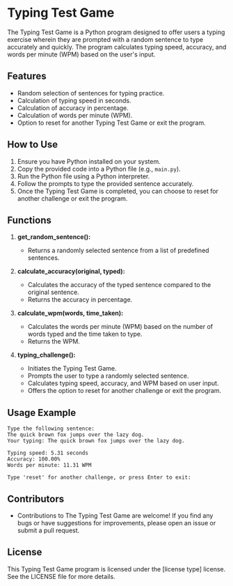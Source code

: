 # Typing Test Game
The Typing Test Game is a Python program designed to offer users a typing exercise wherein they are prompted with a random sentence to type accurately and quickly. The program calculates typing speed, accuracy, and words per minute (WPM) based on the user's input.

## Features
- Random selection of sentences for typing practice.
- Calculation of typing speed in seconds.
- Calculation of accuracy in percentage.
- Calculation of words per minute (WPM).
- Option to reset for another Typing Test Game or exit the program.

## How to Use
1. Ensure you have Python installed on your system.
2. Copy the provided code into a Python file (e.g., `main.py`).
3. Run the Python file using a Python interpreter.
4. Follow the prompts to type the provided sentence accurately.
5. Once the Typing Test Game is completed, you can choose to reset for another challenge or exit the program.

## Functions
1. **get_random_sentence():**
   - Returns a randomly selected sentence from a list of predefined sentences.
   
2. **calculate_accuracy(original, typed):**
   - Calculates the accuracy of the typed sentence compared to the original sentence.
   - Returns the accuracy in percentage.
   
3. **calculate_wpm(words, time_taken):**
   - Calculates the words per minute (WPM) based on the number of words typed and the time taken to type.
   - Returns the WPM.
   
4. **typing_challenge():**
   - Initiates the Typing Test Game.
   - Prompts the user to type a randomly selected sentence.
   - Calculates typing speed, accuracy, and WPM based on user input.
   - Offers the option to reset for another challenge or exit the program.

## Usage Example
```
Type the following sentence:
The quick brown fox jumps over the lazy dog.
Your typing: The quick brown fox jumps over the lazy dog.

Typing speed: 5.31 seconds
Accuracy: 100.00%
Words per minute: 11.31 WPM

Type 'reset' for another challenge, or press Enter to exit:
```

## Contributors
- Contributions to The Typing Test Game are welcome! If you find any bugs or have suggestions for improvements, please open an issue or submit a pull request.

## License
This Typing Test Game program is licensed under the [license type] license. See the LICENSE file for more details.
